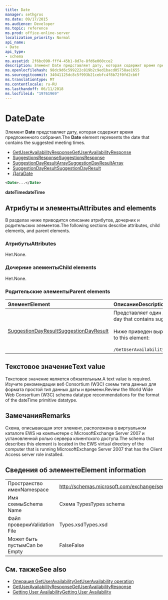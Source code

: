 ```yaml
---
title: Date
manager: sethgros
ms.date: 09/17/2015
ms.audience: Developer
ms.topic: reference
ms.prod: office-online-server
localization_priority: Normal
api_name:
- Date
api_type:
- schema
ms.assetid: 2f6bc090-fff4-45b1-8d7e-8fd6e060cce2
description: Элемент Date представляет дату, которая содержит время предложенного собрания.
ms.openlocfilehash: 98dc9d6c599222c819b2c9ed1bacd05758ae1655
ms.sourcegitcommit: 34041125dc8c5f993b21cebfc4f8b72f0fd2cb6f
ms.translationtype: MT
ms.contentlocale: ru-RU
ms.lasthandoff: 06/11/2018
ms.locfileid: "19761969"
---
```

# <a name="date"></a><span data-ttu-id="d4038-103">Date</span><span class="sxs-lookup"><span data-stu-id="d4038-103">Date</span></span>

<span data-ttu-id="d4038-104">Элемент **Date** представляет дату, которая содержит время предложенного собрания.</span><span class="sxs-lookup"><span data-stu-id="d4038-104">The **Date** element represents the date that contains the suggested meeting times.</span></span> 
  
- [<span data-ttu-id="d4038-105">GetUserAvailabilityResponse</span><span class="sxs-lookup"><span data-stu-id="d4038-105">GetUserAvailabilityResponse</span></span>](getuseravailabilityresponse.md) 
- [<span data-ttu-id="d4038-106">SuggestionsResponse</span><span class="sxs-lookup"><span data-stu-id="d4038-106">SuggestionsResponse</span></span>](suggestionsresponse.md) 
- [<span data-ttu-id="d4038-107">SuggestionDayResultArray</span><span class="sxs-lookup"><span data-stu-id="d4038-107">SuggestionDayResultArray</span></span>](suggestiondayresultarray.md)  
- [<span data-ttu-id="d4038-108">SuggestionDayResult</span><span class="sxs-lookup"><span data-stu-id="d4038-108">SuggestionDayResult</span></span>](suggestiondayresult.md)  
- [<span data-ttu-id="d4038-109">Дата</span><span class="sxs-lookup"><span data-stu-id="d4038-109">Date</span></span>](date.md)
  
```xml
<Date>...</Date>
```

<span data-ttu-id="d4038-110">**dateTime**</span><span class="sxs-lookup"><span data-stu-id="d4038-110">**dateTime**</span></span>

## <a name="attributes-and-elements"></a><span data-ttu-id="d4038-111">Атрибуты и элементы</span><span class="sxs-lookup"><span data-stu-id="d4038-111">Attributes and elements</span></span>

<span data-ttu-id="d4038-112">В разделах ниже приводится описание атрибутов, дочерних и родительских элементов.</span><span class="sxs-lookup"><span data-stu-id="d4038-112">The following sections describe attributes, child elements, and parent elements.</span></span>
  
### <a name="attributes"></a><span data-ttu-id="d4038-113">Атрибуты</span><span class="sxs-lookup"><span data-stu-id="d4038-113">Attributes</span></span>

<span data-ttu-id="d4038-114">Нет.</span><span class="sxs-lookup"><span data-stu-id="d4038-114">None.</span></span>
  
### <a name="child-elements"></a><span data-ttu-id="d4038-115">Дочерние элементы</span><span class="sxs-lookup"><span data-stu-id="d4038-115">Child elements</span></span>

<span data-ttu-id="d4038-116">Нет.</span><span class="sxs-lookup"><span data-stu-id="d4038-116">None.</span></span>
  
### <a name="parent-elements"></a><span data-ttu-id="d4038-117">Родительские элементы</span><span class="sxs-lookup"><span data-stu-id="d4038-117">Parent elements</span></span>

|<span data-ttu-id="d4038-118">**Элемент**</span><span class="sxs-lookup"><span data-stu-id="d4038-118">**Element**</span></span>|<span data-ttu-id="d4038-119">**Описание**</span><span class="sxs-lookup"><span data-stu-id="d4038-119">**Description**</span></span>|
|:-----|:-----|
|[<span data-ttu-id="d4038-120">SuggestionDayResult</span><span class="sxs-lookup"><span data-stu-id="d4038-120">SuggestionDayResult</span></span>](suggestiondayresult.md) <br/> |<span data-ttu-id="d4038-121">Представляет один день, который содержит время предложенного собрания.</span><span class="sxs-lookup"><span data-stu-id="d4038-121">Represents a single day that contains suggested meeting times.</span></span>  <br/><br/><span data-ttu-id="d4038-122">Ниже приведен выражение XPath 2.0 для этого элемента.</span><span class="sxs-lookup"><span data-stu-id="d4038-122">The following is the XPath 2.0 expression to this element:</span></span><br/><br/>  `/GetUserAvailabilityResponse/SuggestionsResponse/SuggestionDayResultArray/SuggestionDayResult[i]` <br/> |
   
## <a name="text-value"></a><span data-ttu-id="d4038-123">Текстовое значение</span><span class="sxs-lookup"><span data-stu-id="d4038-123">Text value</span></span>

<span data-ttu-id="d4038-124">Текстовое значение является обязательным.</span><span class="sxs-lookup"><span data-stu-id="d4038-124">A text value is required.</span></span> <span data-ttu-id="d4038-125">Изучите рекомендации веб Consortium (W3C) схемы типа данных для формата простой тип данных даты и времени.</span><span class="sxs-lookup"><span data-stu-id="d4038-125">Review the World Wide Web Consortium (W3C) schema datatype recommendations for the format of the dateTime primitive datatype.</span></span>
  
## <a name="remarks"></a><span data-ttu-id="d4038-126">Замечания</span><span class="sxs-lookup"><span data-stu-id="d4038-126">Remarks</span></span>

<span data-ttu-id="d4038-127">Схема, описывающая этот элемент, расположена в виртуальном каталоге EWS на компьютере с MicrosoftExchange Server 2007 и установленной ролью сервера клиентского доступа.</span><span class="sxs-lookup"><span data-stu-id="d4038-127">The schema that describes this element is located in the EWS virtual directory of the computer that is running MicrosoftExchange Server 2007 that has the Client Access server role installed.</span></span>
  
## <a name="element-information"></a><span data-ttu-id="d4038-128">Сведения об элементе</span><span class="sxs-lookup"><span data-stu-id="d4038-128">Element information</span></span>

|||
|:-----|:-----|
|<span data-ttu-id="d4038-129">Пространство имен</span><span class="sxs-lookup"><span data-stu-id="d4038-129">Namespace</span></span>  <br/> |http://schemas.microsoft.com/exchange/services/2006/types  <br/> |
|<span data-ttu-id="d4038-130">Имя схемы</span><span class="sxs-lookup"><span data-stu-id="d4038-130">Schema Name</span></span>  <br/> |<span data-ttu-id="d4038-131">Схема Types</span><span class="sxs-lookup"><span data-stu-id="d4038-131">Types schema</span></span>  <br/> |
|<span data-ttu-id="d4038-132">Файл проверки</span><span class="sxs-lookup"><span data-stu-id="d4038-132">Validation File</span></span>  <br/> |<span data-ttu-id="d4038-133">Types.xsd</span><span class="sxs-lookup"><span data-stu-id="d4038-133">Types.xsd</span></span>  <br/> |
|<span data-ttu-id="d4038-134">Может быть пустым</span><span class="sxs-lookup"><span data-stu-id="d4038-134">Can be Empty</span></span>  <br/> |<span data-ttu-id="d4038-135">False</span><span class="sxs-lookup"><span data-stu-id="d4038-135">False</span></span>  <br/> |
   
## <a name="see-also"></a><span data-ttu-id="d4038-136">См. также</span><span class="sxs-lookup"><span data-stu-id="d4038-136">See also</span></span>

- [<span data-ttu-id="d4038-137">Операция GetUserAvailability</span><span class="sxs-lookup"><span data-stu-id="d4038-137">GetUserAvailability operation</span></span>](getuseravailability-operation.md) 
- [<span data-ttu-id="d4038-138">GetUserAvailabilityResponse</span><span class="sxs-lookup"><span data-stu-id="d4038-138">GetUserAvailabilityResponse</span></span>](getuseravailabilityresponse.md)
- [<span data-ttu-id="d4038-139">Getting User Availability</span><span class="sxs-lookup"><span data-stu-id="d4038-139">Getting User Availability</span></span>](http://msdn.microsoft.com/library/d4133fcb-9b0f-4e6b-aadf-a389da83516a%28Office.15%29.aspx)

